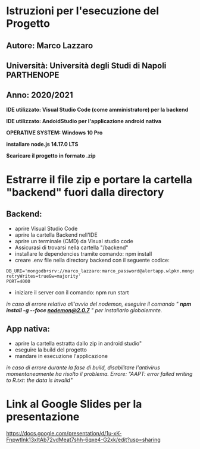 # Istruzioni per l'esecuzione del Progetto
## Autore: Marco Lazzaro
## Università: Università degli Studi di Napoli PARTHENOPE
## Anno: 2020/2021

**IDE utilizzato: Visual Studio Code (come amministratore) per la backend**

**IDE utilizzato: AndoidStudio per l'applicazione android nativa**

**OPERATIVE SYSTEM: Windows 10 Pro**

**installare node.js 14.17.0 LTS**

**Scaricare il progetto in formato .zip**
# Estrarre il file zip e portare la cartella "backend" fuori dalla directory

## Backend:
* aprire Visual Studio Code
* aprire la cartella Backend nell'IDE
* aprire un terminale (CMD) da Visual studio code
* Assicurasi di trovarsi nella cartella "/backend"
* installare le dependencies tramite comando: npm install
* creare .env file nella directory backend con il seguente codice:
```
DB_URI='mongodb+srv://marco_lazzaro:marco_password@alertapp.wlpkn.mongodb.net/Alerts?retryWrites=true&w=majority'
PORT=4000
```
* iniziare il server con il comando: npm run start

*in caso di errore relativo all'avvio del nodemon, eseguire il comando " **npm install -g --foce nodemon@2.0.7** " per installarlo globalemnte.*


## App nativa:
* aprire la cartella estratta dallo zip in android studio"
*	eseguire la build del progetto
* mandare in esecuzione l'applicazione

*in caso di errore durante la fase di build, disabilitare l'antivirus momentaneamente ha risolto il problema. Errore: "AAPT: error failed writing to R.txt: the data is invalid"*

# Link al Google Slides per la presentazione
https://docs.google.com/presentation/d/1u-xK-FnpwtInk13xltAb72vdMeat7shh-6qxe4-G2xk/edit?usp=sharing
